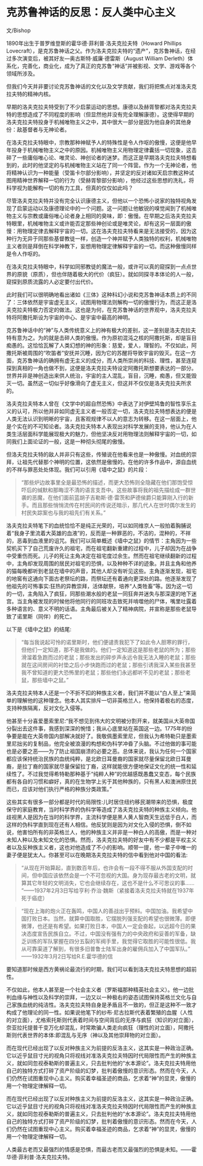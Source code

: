 # 克苏鲁神话的反思：反人类中心主义

文/Bishop

1890年出生于普罗维登斯的霍华德·菲利普·洛夫克拉夫特（Howard Phillips Lovecraft），是克苏鲁神话之父。作为洛夫克拉夫特的“遗产”，克苏鲁神话，在经过多次演变后，被其好友—奥古斯特·威廉·德雷斯（August William Derleth）体系化，完善化，商业化，成为了真正的克苏鲁“神话”并被影视、文学、游戏等各个领域所涉及。

但我们今天并非要讨论克苏鲁神话的文化以及文学贡献，我们将把焦点对准洛夫克拉夫特的精神内核。

早期的洛夫克拉夫特受到了不少启蒙运动的思想。康德以及赫胥黎都对洛夫克拉夫特的思想造成了不同程度的影响（但显然他并没有完全理解康德）。这使得早期的洛夫克拉夫特投身于机械唯物主义之中，其中很大一部分是因为他自身的其他身份：敌基督者与无神论者。

在洛夫克拉夫特眼中，宗教那种神赋予人的特殊性是令人作呕的傲慢，这便是他早年投身于机械唯物主义之中的原因。机械唯物主义用物理定律囊括一切现象，这击碎了一些庸俗唯心论、唯灵论、神创论者的迷梦。而这正是早期洛夫克拉夫特想看到的，此时的他坚定的与机械唯物主义站在了同一个阵营。作为一个无神论者，他将精神认识为一种能量（受笛卡尔部分影响），并坚定的反对诸如天启宗教这种试图用精神世界解释一切的行为（受赫胥黎部分影响），他经过这些思想的洗礼，将科学视为能解构一切的有力工具，但真的仅仅如此吗？

尽管洛夫克拉夫特并没有完全认识康德主义，但他以一个恐怖小说家的独特视角发现了启蒙运动以及康德理论中的一个问题。这一问题让他敏锐的嗅觉闻到了机械唯物主义与宗教或庸俗唯心论者身上相同的臭味，即：傲慢。在早期之后洛夫克拉夫特眼里，机械唯物主义或许能否定那些神创论或是唯灵论，却有这另一层面的傲慢：用物理定律去解释宇宙的一切。这在洛夫克拉夫特看来是无法接受的，因为这种行为无异于同那些基督教徒一样，创造一个神并赋予人类独特的权利，机械唯物主义者则是拜倒在科学神教下，妄想用物理定律解释宇宙的一切。而这种傲慢同样是令人作呕的。

在洛夫克拉夫特眼中，科学如同邪教徒的魔法一般，或许可以真的窥探到一点点世界的原貌（原质），但也伴随着极大的代价（疯狂）。就如同探寻本体论的人一般，窥探到原质流露的人必定要付出代价。

此时我们可以很明确地看出诸如《三体》这种科幻小说和克苏鲁神话本质上的不同了：三体依然是宇宙虚无主义，试图用物理法则解构一切的傲慢行为，而这正是洛夫克拉夫特极力否定的做法。这也是为何，在克苏鲁神话的世界观中，洛夫克拉夫特将阿撒托斯设为宇宙的中心、是宇宙中最高的神明。

克苏鲁神话中的“神”与人类传统意义上的神有极大的差别，这一差别是洛夫克拉夫特有意为之。为的就是击碎人类的傲慢。作为原初混沌之核的阿撒托斯，却是盲目痴愚的。这恰恰瓦解了人类幻想的神的形象：慈爱，爱人，理智的。不仅如此，阿撒托斯被周围的“吹笛者”安抚并沉睡，因为它的苏醒将导致宇宙的毁灭。在这一方面，克苏鲁神话的确拥有虚无主义的成分，而人类所崇尚的科技、理性，甚至连窥探到真相的一角也做不到，这便是洛夫克拉夫特设定阿撒托斯想要表达的一部分。世界并非是神创造出来供人统治，宇宙的主人混乱，盲目，沉睡，痴愚，但又能毁灭一切。虽然这一切似乎好像滑向了虚无主义，但这并不仅仅是洛夫克拉夫所求的。

洛夫克拉夫特本人曾在《文学中的超自然恐怖》中表达了对伊壁鸠鲁的智性享乐主义的认可，所以他并非如同虚无主义者一般否定一切，洛夫克拉夫特想表达的便是人类无法认识到明晰的宇宙，且客观规律不以人的意志为转移。在这一层面上，他是个实在的不可知论者。洛夫克拉夫特本人表现出对科学发展的支持，他认为在人类生活层面科学能展现极大的魅力，但他坚决反对用物理法则解释宇宙的一切，如同我们上面论证的一般，这是一种彻头彻尾的傲慢。

但洛夫克拉夫特的敌人并非只有这些，传殖说在他看来也是一种傲慢。对血统的崇拜，让祖先代替那个神明的位置，这依然是傲慢的。在他的许多作品中，源自血统的不祥与罪恶处处体现。我们可以引用《墙中之鼠》的片段：

>“那些炉边故事里全是最恐怖的描述，而更大恐怖则全隐藏在他们那饱受惊吓后的缄默和那晦涩不清的语言支吾中。这些故事将我的祖先描绘成一群世袭的恶魔，在他们面前蓝胡子吉勒斯·德·雷茨和萨德侯爵只能算刚入行的新手。而且那些悄悄流传在村民间的传说还暗示，那几代人在世时偶尔发生的村民失踪案也与我的祖先们有关系。”

洛夫克拉夫特笔下的血统恰恰不是纯正光荣的，可以如同维京人一般拍着胸脯说着“我身子里流着大英雄的血液”的，反而是一种罪恶的，不洁的，混种的，不祥的，恶毒到血液里的诅咒。我们可以简单概述《墙中之鼠》的情节：主角因为一些契机买下了自己荒废许久的祖宅，而在祖宅翻新重建的过程中，儿子却因为在战争中受重伤而死。儿子的死让主角决定在祖宅度过余生。然而在祖宅继续翻新的过程中，主角却发现周围的居民对祖宅的恐惧，以及种种不详的迹象。并且主角和他养的猫每晚都听到老鼠在墙中的声音，其他人却没有听见这些。主角逐渐发现，祖宅的地窖有这通向下面古老祭坛的路，而祭坛还有着通向更深处的路。他逐渐发现了他祖先的可怖事实:狂热的异教崇拜，活体献祭，培养“人类牲畜”等。因为这一切的一切，主角陷入了疯狂，同那些潮水般的老鼠一同狂奔并迷失与那深邃的地下迷宫。当主角被发现的时候他将他同行的同班攻击致死并啃噬他的尸体，嘴里吐露着多种语言的、意义不明的话语。主角最后被关入了精神病院，并宣称是那些老鼠导致了诺里斯（同伴）的死亡。

以下是《墙中之鼠》的结尾:

>“每当我说起可怜的诺里斯时，他们便谴责我犯下了如此令人胆寒的罪行，但他们一定知道，那不是我做的。他们一定知道这是那些老鼠的所为；那些滑溜着急跑而过的老鼠；那些发出的碎步声永远令我无法入睡的老鼠；那些就在这间房间的衬垫之后小步快跑而过的老鼠；那些引诱我深入某些我甚至我不曾知道的更大恐怖里的老鼠；那些他们永远都听不见的老鼠；那些老鼠，那些墙中之鼠。”

洛夫克拉夫特本人还是一个不折不扣的种族主义者，我们并不能以“白人至上”来简单的理解他的这种理念。他本人其实排斥一切非英格兰人，他保持着极右的态度，支持种族隔离，反对文化入侵等。

他甚至十分喜爱墨索里尼:“我不想见到伟大的文明被分割开来，就美国从大英帝国分裂出去这件事，我感到深深的惋惜；我从心底里站在英国这一边。1775年的纷争要是能在大英帝国内部解决就好了。我敬佩墨索里尼，但我认为希特勒只是墨索里尼拙劣的复制品，他完全被浪漫的构想和伪科学冲昏了头脑。不过他做的事可能也是必要之恶——为了防止祖国崩溃的必要之恶。总体来说，我认为任何一个国家都应该保持统治民族的血统纯粹，是北欧日耳曼裔的国家就尽量保留北欧日耳曼裔，是拉丁裔的国家就尽量保留拉丁裔，这样就能很方便地保证文化的统一性和延续性了。不过我觉得希特勒那种基于“纯粹人种”的优越感既愚蠢又变态，每个民族都有各自的习惯和癖好，真的在生物学上劣于其他种族的，只有黑人和澳洲原住民而已，应该对他们执行严格的种族分类政策。”

这些其实有很多一部分都是时代的局限性:儿时居住纽约移民潮带来的恐惧，极度保守的家庭教育，当时科学界的伪科学等造成了洛夫克拉夫特的种族主义倾向。他歧视黑人是因为在当时的科学界，主流科学便是黑人黄人智商天生远低于白人，而这样的伪科学直到现在还有人相信。他反犹则是因为对文化入侵的恐惧，倒不如说，他害怕所有的非英格兰人，他的种族主义并非是一种白人的高傲，而是一种对未知人种以及未知文化的恐惧。然而，洛夫克拉夫特的好友中有不少都是平权主义者以及反种族主义者，这也对他造成了不小的影响。顺带一提，他一辈子中唯一的妻子便是犹太人。你甚至可以在晚期洛夫克拉夫特的信中看到他对中国的看法:

>“从现在开始算起，直到数百年后，也许会有一段不得不服从外国支配的时间，但中国应该依然会是一个不可忽视的大国。身为现存最古老的文明，就算其它年轻的文明消失，它也会继续存在，这也不是什么不可思议的事…… ”——1937年2月3日写给亨利·乔治·魏斯（紧接着洛夫克拉夫特就在1937年死于癌症）

>“现在上海的炮火正在轰鸣，中国人的善战出乎预料。中国加油。我希望中国打败日本。当然，就算中国取胜，它摆脱列强支配的希望也很微薄。即便微薄，也还是有希望。如果打败日本，中国人一定会奋起，以远超今日的果决态度宣告民族自立。不过，中国没有强有力的中央政府和妥善的军备，缺乏训练的军队掌握在四分五裂的军阀手里，我觉得它取胜的可能性很低。我从可靠渠道了解到，有很多旧普鲁士陆军出身的雇佣兵加入了中国军队。” ——1932年3月2日写给R.E.霍华德的信

要知道那时候是西方黄祸论最流行的时期，我们可以看到洛夫克拉夫特思想的超前性。

不仅如此，他本人甚至是一个社会主义者（罗斯福那种精英社会主义）。他一边批判血缘与神性以及科学的崇拜，一边又以一种极右的姿态试图保持英格兰文化与自己家族血统的纯洁性。洛夫克拉夫特自身是矛盾且不一致的，但正是这种不一致才构成了他理论的同一性。如果说他笔下的纱布·尼古拉斯代表着繁殖的血腥（人性的对立面），尤格索托斯则代表着时间与空间背后的无序与疯狂（知识的对立面），奈亚拉托提普千变万化却混乱，时常欺骗人类走向疯狂（理性的对立面），阿撒托斯则代表世界的本体:即混乱与无序（神以及其他崇拜物的对立面）。

而在现代已经出现了以反对种族主义为前提的反洛主义，这其实是一种政治正确。它以近乎鼠目寸光的视角只将视线对准洛夫克拉夫特因时代局限性而产生的种族主义，就如同忽视泰勒斯的普遍主义，只去批判他的“水本源论”。洛夫克拉夫特用他自己的独特方式打碎了资产阶级的幻梦，批判着傲慢的意识形态。然而在今天，人们仍然在试图重现中心主义。购买着幸福圣迹的商品，乞求着“神”的显灵，傲慢的用一个物理定律解释一切。

而在现代已经出现了以反对种族主义为前提的反洛主义，这其实是一种政治正确。它以近乎鼠目寸光的视角只将视线对准洛夫克拉夫特因时代局限性而产生的种族主义，就如同忽视泰勒斯的普遍主义，只去批判他的“水本源论”。洛夫克拉夫特用他自己的独特方式打碎了资产阶级的幻梦，批判着傲慢的意识形态。然而在今天，人们仍然在试图重现中心主义。购买着幸福圣迹的商品，乞求着“神”的显灵，傲慢的用一个物理定律解释一切。

人类最古老而又最强烈的情感是恐惧，而最古老而又最强烈的恐惧是未知。——霍华德·菲利普·洛夫克拉夫特。
